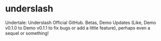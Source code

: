 # underslash
Undertale: Underslash Official GitHub. Betas, Demo Updates (Like, Demo v0.1.0 to Demo v0.1.1 to fix bugs or add a little feature), perhaps even a sequel or something!
